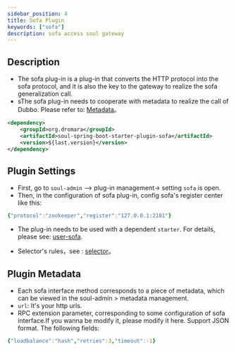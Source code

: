 ```yaml
---
sidebar_position: 4
title: Sofa Plugin
keywords: ["sofa"]
description: sofa access soul gateway
---
```


## Description

* The sofa plug-in is a plug-in that converts the HTTP protocol into the sofa protocol, and it is also the key to the gateway to realize the sofa generalization call.
* sThe sofa plug-in needs to cooperate with metadata to realize the call of Dubbo. Please refer to: [Metadata](../design/meta-data)。

```xml
<dependency>
    <groupId>org.dromara</groupId>
    <artifactId>soul-spring-boot-starter-plugin-sofa</artifactId>
    <version>${last.version}</version>
</dependency>
```

## Plugin Settings

* First, go to `soul-admin` --> plug-in management->  setting `sofa` is open.
* Then, in the configuration of sofa plug-in, config sofa's register center like this: 

```yaml
{"protocol":"zookeeper","register":"127.0.0.1:2181"}
```

* The plug-in needs to be used with a dependent `starter`. For details, please see: [user-sofa](../users-guide/sofa-rpc-proxy).

* Selector's rules，see : [selector](../admin/selector-and-rule)。

## Plugin Metadata

* Each sofa interface method corresponds to a piece of metadata, which can be viewed in the soul-admin > metadata management.
* `url`: It's your http urls.
* RPC extension parameter, corresponding to some configuration of sofa interface.If you wanna be modify it, please modify it here. Support JSON format. The following fields:

```yaml
{"loadbalance":"hash","retries":3,"timeout":-1}
```


